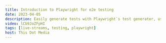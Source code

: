 ```yaml
---
title: Introduction to Playwright for e2e testing
date: 2023-04-05
description: Easily generate tests with Playwright`s test generator, use Project dependencies to setup authentication before running your tests to ensure your tests are in a loggedin state. Run your tests across multiple browsers and visually see them run or check out the HTML report or trace of your test!
video: lCb9JoZFpHI
tags: [live-streams, testing, playwright]
host: This Dot Media
---
```

